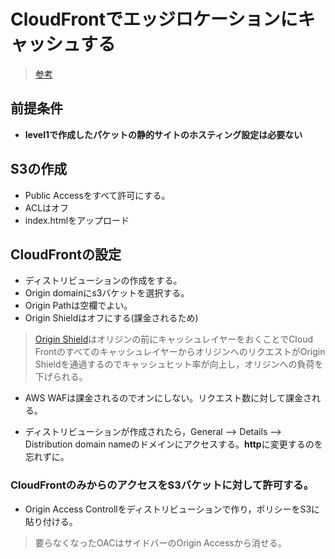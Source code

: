 # CloudFrontでエッジロケーションにキャッシュする
> [参考](https://techblog.nhn-techorus.com/archives/21488)
## 前提条件
- **level1で作成したパケットの静的サイトのホスティング設定は必要ない**
## S3の作成
- Public Accessをすべて許可にする。
- ACLはオフ
- index.htmlをアップロード

## CloudFrontの設定
- ディストリビューションの作成をする。
- Origin domainにs3バケットを選択する。
- Origin Pathは空欄でよい。
- Origin Shieldはオフにする(課金されるため)
> [Origin Shield](https://docs.aws.amazon.com/ja_jp/AmazonCloudFront/latest/DeveloperGuide/origin-shield.html)はオリジンの前にキャッシュレイヤーをおくことでCloud FrontのすべてのキャッシュレイヤーからオリジンへのリクエストがOrigin Shieldを通過するのでキャッシュヒット率が向上し，オリジンへの負荷を下げられる。
- AWS WAFは課金されるのでオンにしない。リクエスト数に対して課金される。

- ディストリビューションが作成されたら，General --> Details --> Distribution domain nameのドメインにアクセスする。**http**に変更するのを忘れずに。

### CloudFrontのみからのアクセスをS3バケットに対して許可する。
- Origin Access Controllをディストリビューションで作り，ポリシーをS3に貼り付ける。
> 要らなくなったOACはサイドバーのOrigin Accessから消せる。
